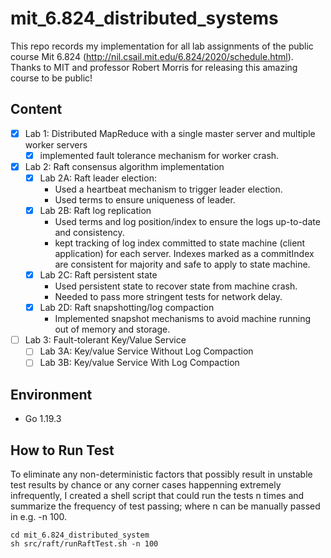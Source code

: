 # mit_6.824_distributed_systems
This repo records my implementation for all lab assignments of the public course Mit 6.824 (http://nil.csail.mit.edu/6.824/2020/schedule.html). Thanks to MIT and professor Robert Morris for releasing this amazing course to be public!


## Content
- [x] Lab 1: Distributed MapReduce with a single master server and multiple worker servers
  - [x] implemented fault tolerance mechanism for worker crash.
- [x] Lab 2: Raft consensus algorithm implementation
  - [x] Lab 2A: Raft leader election:
    - Used a heartbeat mechanism to trigger leader election.
    - Used terms to ensure uniqueness of leader.
  - [x] Lab 2B: Raft log replication
    - Used terms and log position/index to ensure the logs up-to-date and consistency.
    - kept tracking of log index committed to state machine (client application) for each server. Indexes marked as a commitIndex are consistent for majority and safe to apply to state machine.
  - [x] Lab 2C: Raft persistent state
    - Used persistent state to recover state from machine crash.
    - Needed to pass more stringent tests for network delay.
  - [x] Lab 2D: Raft snapshotting/log compaction
    - Implemented snapshot mechanisms to avoid machine running out of memory and storage.
  
- [ ] Lab 3: Fault-tolerant Key/Value Service
  - [ ] Lab 3A: Key/value Service Without Log Compaction
  - [ ] Lab 3B: Key/value Service With Log Compaction

## Environment

- Go 1.19.3

## How to Run Test
To eliminate any non-deterministic factors that possibly result in unstable test results by chance or any corner cases happenning extremely infrequently, I created a shell script that could run the tests n times and summarize the frequency of test passing; where n can be manually passed in e.g. -n 100.

```shell
cd mit_6.824_distributed_system
sh src/raft/runRaftTest.sh -n 100
```
